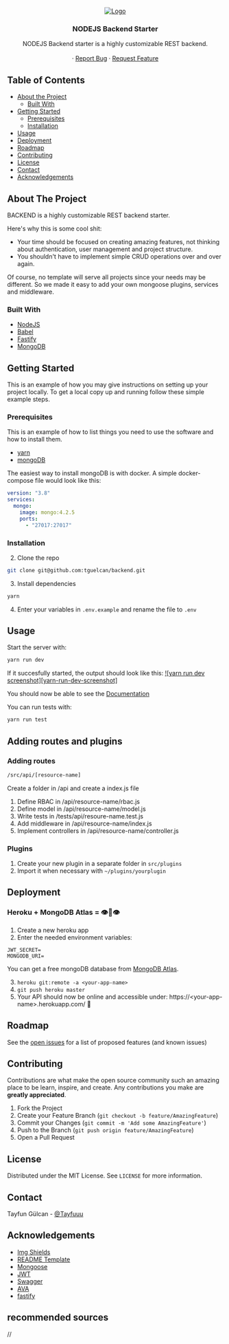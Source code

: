 <!-- PROJECT LOGO -->
<br />
<p align="center">
  <a href="https://github.com/tguelcan/restexpress">
    <img src="https://fontmeme.com/permalink/210912/b1e8e8d0aa7e65dfe082cd94202d998c.png" alt="Logo">
  </a>

  <h3 align="center">NODEJS Backend Starter</h3>

  <p align="center">
    NODEJS Backend starter is a highly customizable REST backend.
    <br />
    <br />
    ·
    <a href="https://github.com/tguelcan/backend/issues">Report Bug</a>
    ·
    <a href="https://github.com/tguelcan/backend/issues">Request Feature</a>
  </p>
</p>

<!-- TABLE OF CONTENTS -->

## Table of Contents

- [About the Project](#about-the-project)
  - [Built With](#built-with)
- [Getting Started](#getting-started)
  - [Prerequisites](#prerequisites)
  - [Installation](#installation)
- [Usage](#usage)
- [Deployment](#usage)
- [Roadmap](#roadmap)
- [Contributing](#contributing)
- [License](#license)
- [Contact](#contact)
- [Acknowledgements](#acknowledgements)

<!-- ABOUT THE PROJECT -->

## About The Project

BACKEND is a highly customizable REST backend starter.

Here's why this is some cool shit:

- Your time should be focused on creating amazing features, not thinking about authentication, user management and project structure.
- You shouldn't have to implement simple CRUD operations over and over again.

Of course, no template will serve all projects since your needs may be different. So we made it easy to add your own mongoose plugins, services and middleware.

### Built With

- [NodeJS](https://nodejs.org)
- [Babel](https://babeljs.io)
- [Fastify](https://www.fastify.io)
- [MongoDB](https://mongodb.com)

<!-- GETTING STARTED -->

## Getting Started

This is an example of how you may give instructions on setting up your project locally.
To get a local copy up and running follow these simple example steps.

### Prerequisites

This is an example of how to list things you need to use the software and how to install them.

- [yarn](https://classic.yarnpkg.com/en/docs/install/#debian-stable)
- [mongoDB](https://docs.mongodb.com/manual/installation/)

The easiest way to install mongoDB is with docker. A simple docker-compose file would look like this:

```yml
version: "3.8"
services:
  mongo:
    image: mongo:4.2.5
    ports:
      - "27017:27017"
```

### Installation

2. Clone the repo

```sh
git clone git@github.com:tguelcan/backend.git
```

3. Install dependencies

```sh
yarn
```

4. Enter your variables in `.env.example` and rename the file to `.env`

<!-- USAGE EXAMPLES -->

## Usage

Start the server with:

```sh
yarn run dev
```

If it succesfully started, the output should look like this:
[![yarn run dev screenshot][yarn-run-dev-screenshot]](http://0.0.0.0:8080)

You should now be able to see the [Documentation](http://0.0.0.0:8080/docs)

You can run tests with:

```sh
yarn run test
```

## Adding routes and plugins

### Adding routes

```sh
/src/api/[resource-name]
```

Create a folder in /api and create a index.js file

1. Define RBAC in /api/resource-name/rbac.js
2. Define model in /api/resource-name/model.js
3. Write tests in /tests/api/resoure-name.test.js
4. Add middleware in /api/resource-name/index.js
5. Implement controllers in /api/resource-name/controller.js

### Plugins

1. Create your new plugin in a separate folder in `src/plugins`
2. Import it when necessary with `~/plugins/yourplugin`

<!-- Deployment -->

## Deployment

### Heroku + MongoDB Atlas = 👁👄👁

1. Create a new heroku app
2. Enter the needed environment variables:

```
JWT_SECRET=
MONGODB_URI=
```

You can get a free mongoDB database from [MongoDB Atlas](https://www.mongodb.com/cloud/atlas).

3. `heroku git:remote -a <your-app-name>`
4. `git push heroku master`
5. Your API should now be online and accessible under: https://\<your-app-name>.herokuapp.com/ 🥳

<!-- ROADMAP -->

## Roadmap

See the [open issues](https://github.com/tguelcan/backend/issues) for a list of proposed features (and known issues)

<!-- CONTRIBUTING -->

## Contributing

Contributions are what make the open source community such an amazing place to be learn, inspire, and create. Any contributions you make are **greatly appreciated**.

1. Fork the Project
2. Create your Feature Branch (`git checkout -b feature/AmazingFeature`)
3. Commit your Changes (`git commit -m 'Add some AmazingFeature'`)
4. Push to the Branch (`git push origin feature/AmazingFeature`)
5. Open a Pull Request

<!-- LICENSE -->

## License

Distributed under the MIT License. See `LICENSE` for more information.

<!-- CONTACT -->

## Contact

Tayfun Gülcan - [@Tayfuuu](https://twitter.com/Tayfuuu)

<!-- ACKNOWLEDGEMENTS -->

## Acknowledgements

- [Img Shields](https://shields.io)
- [README Template](https://github.com/othneildrew/Best-README-Template)
- [Mongoose](https://github.com/Automattic/mongoose)
- [JWT](https://jwt.io/)
- [Swagger](https://swagger.io)
- [AVA](https://github.com/avajs/ava)
- [fastify](https://www.fastify.io)

## recommended sources

//

